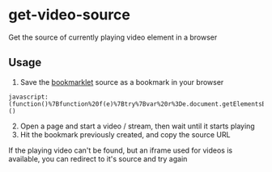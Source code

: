 # get-video-source
Get the source of currently playing video element in a browser

## Usage
 1. Save the [bookmarklet](../../raw/master/bookmarklet.txt) source as a bookmark in your browser
   ```
   javascript:(function()%7Bfunction%20f(e)%7Btry%7Bvar%20r%3De.document.getElementsByTagName(%22video%22)%3Bfor(var%20i%20in%20r)if(r%5Bi%5D.readyState%3E0%26%26!r%5Bi%5D.paused)return%20prompt(%22Copy%20video%20source%20URL%3A%22%2Cr%5Bi%5D.currentSrc)%2C!1%7Dcatch(t)%7B%7Dreturn!0%7Dif(f(window))%7Bfor(var%20c%3D0%3Bc%3Cwindow.frames.length%26%26f(window.frames%5Bc%5D)%3B)c%2B%2B%3Bif(c%3E%3Dwindow.frames.length)%7Bvar%20i%3Dwindow.document.querySelector(%22iframe%5Ballowfullscreen%5D%22)%2Ct%3D%22Can't%20detect%20currently%20playing%20video.%22%3Bi%26%26i.src%26%26window.location.href!%3Di.src%3Fconfirm(t%2B%22%20Retry%20inside%20iframe%3F%22)%26%26(window.location.href%3Di.src)%3Aalert(t)%7D%7D%7D)()
   ```
 2. Open a page and start a video / stream, then wait until it starts playing
 3. Hit the bookmark previously created, and copy the source URL

If the playing video can't be found, but an iframe used for videos is available, you can redirect to it's source and try again
